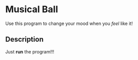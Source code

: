# Musical Ball
Use this program to change your mood when you *feel* like it!
## Description
Just **run** the program!!!